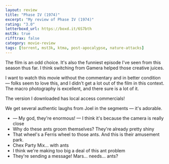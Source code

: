 ```yaml
---
layout: review
title: "Phase IV (1974)"
excerpt: "My review of Phase IV (1974)"
rating: "3.0"
letterboxd_url: https://boxd.it/6S7bth
mst3k: true
rifftrax: false
category: movie-review
tags: [torrent, mst3k, ktma, post-apocalypse, nature-attacks]
---
```


The film is an odd choice. It's also the funniest episode I've seen from this season thus far. I think switching from Gamera helped those creative juices.

I want to watch this movie without the commentary and in better condition — folks seem to love this, and I didn't get a lot out of the film in this context. The macro photography is excellent, and there sure is a lot of it.

The version I downloaded has local access commercials!

We get several authentic laughs from Joel in the segments — it's adorable.

- — My god, they're enormous! — I think it's because the camera is really close
- Why do these ants groom themselves? They're already pretty shiny
- That wheel's a Ferris wheel to those ants. And this is their amusement park.
- Chex Party Mix... with ants
- I think we're making too big a deal of this ant problem
- They're sending a message! Mars... needs... ants?
